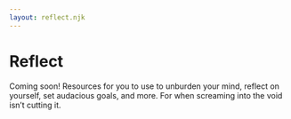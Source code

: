 ```yaml
---
layout: reflect.njk
---
```


# Reflect

Coming soon! Resources for you to use to unburden your mind, reflect on yourself, set audacious goals, and more. For when screaming into the void isn’t cutting it. 
